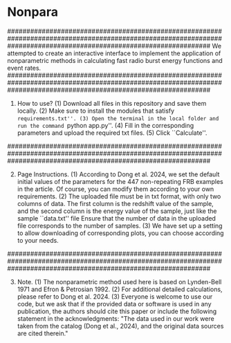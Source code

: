 # Nonpara
#####################################################################################################################################################################
We attempted to create an interactive interface to implement the application of nonparametric methods in calculating fast radio burst energy functions and event rates.
#####################################################################################################################################################################

1. How to use?
   (1) Download all files in this repository and save them locally.
   (2) Make sure to install the modules that satisfy ``requirements.txt''.
   (3) Open the terminal in the local folder and run the command ``python app.py''.
   (4) Fill in the corresponding parameters and upload the required txt files.
   (5) Click ``Calculate''.

#####################################################################################################################################################################

2. Page Instructions.
   (1) According to Dong et al. 2024, we set the default initial values ​​of the parameters for the 447 non-repeating FRB examples in the article.
       Of course, you can modify them according to your own requirements.
   (2) The uploaded file must be in txt format, with only two columns of data.
       The first column is the redshift value of the sample, and the second column is the energy value of the sample, just like the sample ``data.txt'' file
       Ensure that the number of data in the uploaded file corresponds to the number of samples.
   (3) We have set up a setting to allow downloading of corresponding plots, you can choose according to your needs.

#####################################################################################################################################################################

3. Note.
   (1) The nonparametric method used here is based on Lynden-Bell 1971 and Efron & Petrosian 1992.
   (2) For additional detailed calculations, please refer to Dong et al. 2024.
   (3) Everyone is welcome to use our code, but we ask that if the provided data or software is used in any publication, the authors should cite this paper or              include the following statement in the acknowledgments:
       "The data used in our work were taken from the catalog (Dong et al., 2024), and the original data sources are cited therein."
